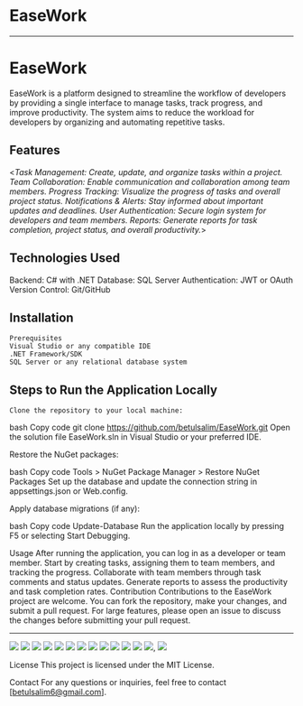 # EaseWork
<hr>
<h1> EaseWork </h1>
EaseWork is a platform designed to streamline the workflow of developers by providing a single interface to manage tasks, track progress, and improve productivity. The system aims to reduce the workload for developers by organizing and automating repetitive tasks.

## Features
<*Task Management: Create, update, and organize tasks within a project.
Team Collaboration: Enable communication and collaboration among team members.
Progress Tracking: Visualize the progress of tasks and overall project status.
Notifications & Alerts: Stay informed about important updates and deadlines.
User Authentication: Secure login system for developers and team members.
Reports: Generate reports for task completion, project status, and overall productivity.*> 

## Technologies Used
Backend: C# with .NET
Database: SQL Server
Authentication: JWT or OAuth
Version Control: Git/GitHub

## Installation
    Prerequisites
    Visual Studio or any compatible IDE
    .NET Framework/SDK
    SQL Server or any relational database system

## Steps to Run the Application Locally
    Clone the repository to your local machine:

bash
Copy code
git clone https://github.com/betulsalim/EaseWork.git
Open the solution file EaseWork.sln in Visual Studio or your preferred IDE.

Restore the NuGet packages:

bash
Copy code
Tools > NuGet Package Manager > Restore NuGet Packages
Set up the database and update the connection string in appsettings.json or Web.config.

Apply database migrations (if any):

bash
Copy code
Update-Database
Run the application locally by pressing F5 or selecting Start Debugging.

Usage
After running the application, you can log in as a developer or team member.
Start by creating tasks, assigning them to team members, and tracking the progress.
Collaborate with team members through task comments and status updates.
Generate reports to assess the productivity and task completion rates.
Contribution
Contributions to the EaseWork project are welcome. You can fork the repository, make your changes, and submit a pull request. For large features, please open an issue to discuss the changes before submitting your pull request.


<hr>
<img src ="https://github.com/betulsalim/EaseWork/blob/main/EaseWork/EaseWork/Images/EaseWorkEntry.png">
<img src = "https://github.com/betulsalim/EaseWork/blob/main/EaseWork/EaseWork/Images/EaseWorkHumanRecources.png">
<img src = "https://github.com/betulsalim/EaseWork/blob/main/EaseWork/EaseWork/Images/ITForm.png">
<img src ="https://github.com/betulsalim/EaseWork/blob/main/EaseWork/EaseWork/Images/EaseWorkInformationAboutMe.png">
<img src="https://github.com/betulsalim/EaseWork/blob/main/EaseWork/EaseWork/Images/EaseWorkChangePassword.png">
<img src="https://github.com/betulsalim/EaseWork/blob/main/EaseWork/EaseWork/Images/PasswordSame.png">
<img src="https://github.com/betulsalim/EaseWork/blob/main/EaseWork/EaseWork/Images/differentPassword.png">
<img src="https://github.com/betulsalim/EaseWork/blob/main/EaseWork/EaseWork/Images/MyAimsInformation.png">
<img src="https://github.com/betulsalim/EaseWork/blob/main/EaseWork/EaseWork/Images/ContactWithOthers.png">
<img src="https://github.com/betulsalim/EaseWork/blob/main/EaseWork/EaseWork/Images/AimInformations.png">
<img src="https://github.com/betulsalim/EaseWork/blob/main/EaseWork/EaseWork/Images/ManagerInformations.png">
<img src="https://github.com/betulsalim/EaseWork/blob/main/EaseWork/EaseWork/Images/WorkerInformations.png">
<img src="https://github.com/betulsalim/EaseWork/blob/main/EaseWork/EaseWork/Images/passwordControl.png">,
<img src="https://github.com/betulsalim/EaseWork/blob/main/EaseWork/EaseWork/Images/TechnologyProductControl.png">

License
This project is licensed under the MIT License.

Contact
For any questions or inquiries, feel free to contact [betulsalim6@gmail.com].

